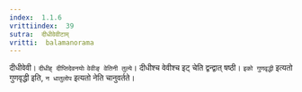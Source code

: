 ```yaml
---
index:  1.1.6
vrittiindex:  39
sutra:  दीधीवेवीटाम्
vritti:  balamanorama 
---
```


दीधीवेवी। `दीधीह् दीप्तिदेवनयोः` `वेवीङ् वेतिनी तुल्ये`। दीधीश्च वेवीश्च इट् चेति द्वन्द्वात् षष्ठी। `इको गुणवृद्धी` इत्यतो गुणवृद्धी इति, `न धातुलोप` इत्यतो नेति चानुवर्तते। 

